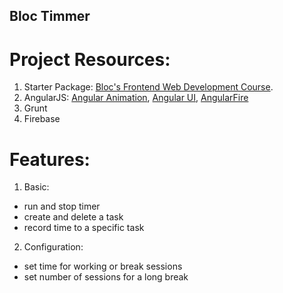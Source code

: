 ## Bloc Timmer

# Project Resources:
1. Starter Package: [Bloc's Frontend Web Development Course](https://www.bloc.io/frontend-development-bootcamp).
2. AngularJS: [Angular Animation](https://docs.angularjs.org/guide/animations), [Angular UI](https://angular-ui.github.io/bootstrap/), [AngularFire](https://github.com/firebase/angularfire)
3. Grunt
4. Firebase

# Features:
1. Basic: 
- run and stop timer
- create and delete a task
- record time to a specific task

2. Configuration: 
- set time for working or break sessions
- set number of sessions for a long break